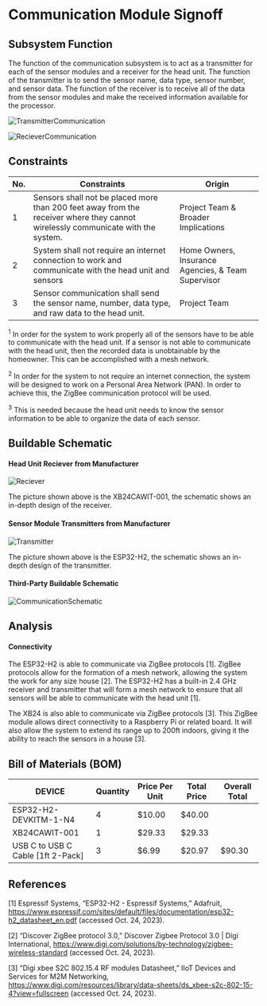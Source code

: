 # Communication Module Signoff

## Subsystem Function
The function of the communication subsystem is to act as a transmitter for each of the sensor modules and a receiver for the head unit. The function of the transmitter is to send the sensor name, data type, sensor number, and sensor data. The function of the receiver is to receive all of the data from the sensor modules and make the received information available for the processor. 

![TransmitterCommunication](https://github.com/jacksonrwoodard/HouseHealthMonitoring/assets/142913669/cfb66cac-4edb-49bc-8843-ddd06d3072f7)

![RecieverCommunication](https://github.com/jacksonrwoodard/HouseHealthMonitoring/assets/142913669/8ede150c-271b-4bfd-8071-dab157138e04)


## Constraints
| No. | Constraints                                                                                    | Origin                              |
| --- | ---------------------------------------------------------------------------------------------- | ----------------------------------- |
|  1  | Sensors shall not be placed more than 200 feet away from the receiver where they cannot wirelessly communicate with the system. | Project Team & Broader Implications |
|  2  | System shall not require an internet connection to work and communicate with the head unit and sensors | Home Owners, Insurance Agencies, & Team Supervisor |
|  3  | Sensor communication shall send the sensor name, number, data type, and raw data to the head unit. | Project Team |

<sup>1</sup> In order for the system to work properly all of the sensors have to be able to communicate with the head unit. If a sensor is not able to communicate with the head unit, then the recorded data is unobtainable by the homeowner. This can be accomplished with a mesh network.

<sup>2</sup> In order for the system to not require an internet connection, the system will be designed to work on a Personal Area Network (PAN). In order to achieve this, the ZigBee communication protocol will be used.

<sup>3</sup> This is needed because the head unit needs to know the sensor information to be able to organize the data of each sensor. 


## Buildable Schematic
#### Head Unit Reciever from Manufacturer
![Reciever](https://github.com/jacksonrwoodard/HouseHealthMonitoring/assets/142913669/86660aec-523b-4ed7-8e32-47fd15c300dd)

The picture shown above is the XB24CAWIT-001, the schematic shows an in-depth design of the receiver.
#### Sensor Module Transmitters from Manufacturer
 ![Transmitter](https://github.com/jacksonrwoodard/HouseHealthMonitoring/assets/142913669/7f7b898d-26be-4da4-8958-8dd662d6b1b3)
 
The picture shown above is the ESP32-H2, the schematic shows an in-depth design of the transmitter.

#### Third-Party Buildable Schematic

 ![CommunicationSchematic](https://github.com/jacksonrwoodard/HouseHealthMonitoring/assets/142913669/209c1588-a54b-4fe9-bb34-3c8f18ce0dce)

## Analysis
#### Connectivity
The ESP32-H2 is able to communicate via ZigBee protocols [1]. ZigBee protocols allow for the formation of a mesh network, allowing the system the work for any size house [2]. The ESP32-H2 has a built-in 2.4 GHz receiver and transmitter that will form a mesh network to ensure that all sensors will be able to communicate with the head unit [1].

The XB24 is also able to communicate via ZigBee protocols [3]. This ZigBee module allows direct connectivity to a Raspberry Pi or related board. It will also allow the system to extend its range up to 200ft indoors, giving it the ability to reach the sensors in a house [3].


## Bill of Materials (BOM)
| DEVICE | Quantity | Price Per Unit | Total Price | Overall Total |
| ------ | -------- | -------------- | ----------- | ----- |
| ESP32-H2-DEVKITM-1-N4 | 4 | $10.00 | $40.00 | |
| XB24CAWIT-001 | 1 | $29.33 | $29.33 | |
| USB C to USB C Cable [1ft 2-Pack] | 3 | $6.99 | $20.97 | $90.30 |

## References
[1] Espressif Systems, “ESP32-H2 - Espressif Systems,” Adafruit, https://www.espressif.com/sites/default/files/documentation/esp32-h2_datasheet_en.pdf (accessed Oct. 24, 2023). 

[2] “Discover ZigBee protocol 3.0,” Discover Zigbee Protocol 3.0 | Digi International, https://www.digi.com/solutions/by-technology/zigbee-wireless-standard (accessed Oct. 24, 2023). 

[3] “Digi xbee S2C 802.15.4 RF modules Datasheet,” IIoT Devices and Services for M2M Networking, https://www.digi.com/resources/library/data-sheets/ds_xbee-s2c-802-15-4?view=fullscreen (accessed Oct. 24, 2023). 
